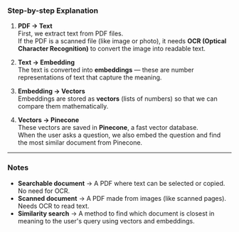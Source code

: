 
### Step-by-step Explanation
1. **PDF → Text**  
   First, we extract text from PDF files.  
   If the PDF is a scanned file (like image or photo), it needs **OCR (Optical Character Recognition)** to convert the image into readable text.

2. **Text → Embedding**  
   The text is converted into **embeddings** — these are number representations of text that capture the meaning.

3. **Embedding → Vectors**  
   Embeddings are stored as **vectors** (lists of numbers) so that we can compare them mathematically.

4. **Vectors → Pinecone**  
   These vectors are saved in **Pinecone**, a fast vector database.  
   When the user asks a question, we also embed the question and find the most similar document from Pinecone.

---

### Notes

- **Searchable document** → A PDF where text can be selected or copied. No need for OCR.
- **Scanned document** → A PDF made from images (like scanned pages). Needs OCR to read text.
- **Similarity search** → A method to find which document is closest in meaning to the user's query using vectors and embeddings.

